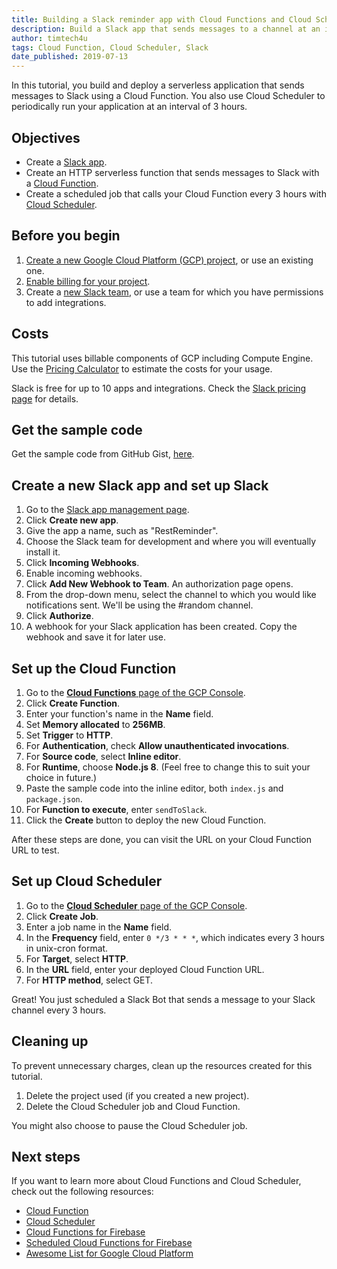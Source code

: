 ```yaml
---
title: Building a Slack reminder app with Cloud Functions and Cloud Scheduler
description: Build a Slack app that sends messages to a channel at an interval of 3 hours.
author: timtech4u
tags: Cloud Function, Cloud Scheduler, Slack
date_published: 2019-07-13
---
```


In this tutorial, you build and deploy a serverless application that sends messages to Slack using a Cloud Function.
You also use Cloud Scheduler to periodically run your application at an interval of 3 hours.

## Objectives

- Create a [Slack app](https://api.slack.com/apps?new_app=1).
- Create an HTTP serverless function that sends messages to Slack with a
  [Cloud Function](https://cloud.google.com/functions).
- Create a scheduled job that calls your Cloud Function every 3 hours with
  [Cloud Scheduler](https://cloud.google.com/scheduler).

## Before you begin

1.  [Create a new Google Cloud Platform (GCP) project](https://console.cloud.google.com/project), or use an existing one.
2.  [Enable billing for your project](https://support.google.com/cloud/answer/6293499#enable-billing).
3.  Create a [new Slack team](https://slack.com/create), or use a team for which you have permissions to add integrations.

## Costs

This tutorial uses billable components of GCP including Compute Engine. Use the
[Pricing Calculator](https://cloud.google.com/products/calculator/#id=6d866c0e-b928-4786-b2ab-bed5c380a2fd)
to estimate the costs for your usage.

Slack is free for up to 10 apps and integrations. Check the [Slack pricing page](https://slack.com/pricing) for details.

## Get the sample code

Get the sample code from GitHub Gist, [here](https://gist.github.com/Timtech4u/2f59976a183eefe57bb65be247de49b5).

## Create a new Slack app and set up Slack

1.  Go to the [Slack app management page](https://api.slack.com/apps?new_app=1).
1.  Click **Create new app**.
1.  Give the app a name, such as "RestReminder".
1.  Choose the Slack team for development and where you will eventually install it.
1.  Click **Incoming Webhooks**.
1.  Enable incoming webhooks.
1.  Click **Add New Webhook to Team**. An authorization page opens.
1.  From the drop-down menu, select the channel to which you would like notifications sent. We'll be using
    the #random channel.
1.  Click **Authorize**.
1.  A webhook for your Slack application has been created. Copy the webhook and save it for later use. 

## Set up the Cloud Function

1.  Go to the [**Cloud Functions** page of the GCP Console](https://console.cloud.google.com/functions).
1.  Click **Create Function**.
1.  Enter your function's name in the **Name** field.
1.  Set **Memory allocated** to **256MB**.
1.  Set **Trigger** to **HTTP**.
1.  For **Authentication**, check **Allow unauthenticated invocations**.
1.  For **Source code**, select **Inline editor**.
1.  For **Runtime**, choose **Node.js 8**. (Feel free to change this to suit your choice in future.)
1.  Paste the sample code into the inline editor, both `index.js` and `package.json`.
1.  For **Function to execute**, enter `sendToSlack`.
1.  Click the **Create** button to deploy the new Cloud Function.

After these steps are done, you can visit the URL on your Cloud Function URL to test.

## Set up Cloud Scheduler

1.  Go to the [**Cloud Scheduler** page of the GCP Console](https://console.cloud.google.com/cloudscheduler).
1.  Click **Create Job**.
1.  Enter a job name in the **Name** field.
2.  In the **Frequency** field, enter `0 */3 * * *`, which indicates every 3 hours in unix-cron format.
3.  For **Target**, select **HTTP**.
4.  In the **URL** field, enter your deployed Cloud Function URL.
5.  For **HTTP method**, select GET.

Great! You just scheduled a Slack Bot that sends a message to your Slack channel every 3 hours. 

## Cleaning up

To prevent unnecessary charges, clean up the resources created for this tutorial.

1. Delete the project used (if you created a new project).
2. Delete the Cloud Scheduler job and Cloud Function.

You might also choose to pause the Cloud Scheduler job.

## Next steps

If you want to learn more about Cloud Functions and Cloud Scheduler, check out the following resources:

-  [Cloud Function](https://cloud.google.com/functions)
-  [Cloud Scheduler](https://cloud.google.com/scheduler)
-  [Cloud Functions for Firebase](https://firebase.google.com/docs/functions)
-  [Scheduled Cloud Functions for Firebase](https://firebase.google.com/docs/functions/schedule-functions)
-  [Awesome List for Google Cloud Platform](https://github.com/GoogleCloudPlatform/awesome-google-cloud)
